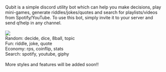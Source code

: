 Qubit is a simple discord utility bot which can help you make decisions, play mini-games, generate riddles/jokes/quotes and search for playlists/videos from Spotify/YouTube. To use this bot, simply invite it to your server and send q!help in any channel.</br></br>
![](https://cdn.discordapp.com/attachments/727146283097260084/853142328864931870/ezgif.com-gif-maker15.gif)</br>
Random: decide, dice, 8ball, topic</br>
Fun: riddle, joke, quote</br>
Economy: rps, coinflip, stats</br>
Search: spotify, youtube, giphy</br></br>
More styles and features will be added soon!!
